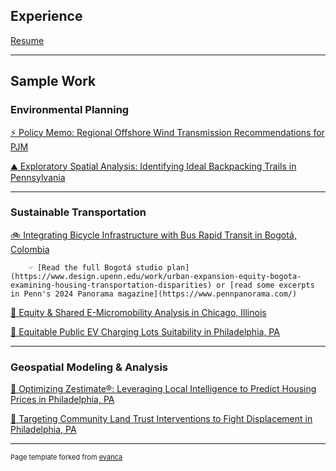 ## Experience
[Resume](/pdf/Ringer-Alexa-Resume-2024.pdf)

---

## Sample Work

### Environmental Planning

[⚡ Policy Memo: Regional Offshore Wind Transmission Recommendations for PJM](/pdf/Energy_Transmission2.pdf)

[⛰️ Exploratory Spatial Analysis: Identifying Ideal Backpacking Trails in Pennsylvania](/pdf/GIS_Maps2.pdf)

---


### Sustainable Transportation

[🚲 Integrating Bicycle Infrastructure with Bus Rapid Transit in Bogotá, Colombia](/pdf/Bogota-Bike-Bus-small.pdf)

        ☞ [Read the full Bogotá studio plan](https://www.design.upenn.edu/work/urban-expansion-equity-bogota-examining-housing-transportation-disparities) or [read some excerpts in Penn's 2024 Panorama magazine](https://www.pennpanorama.com/)

[🛴 Equity & Shared E-Micromobility Analysis in Chicago, Illinois](/pdf/PxN_Micromobility.pdf)

[🔌 Equitable Public EV Charging Lots Suitability in Philadelphia, PA](/pdf/Ringer-Alexa-Assignment1.pdf)

---

### Geospatial Modeling & Analysis

[🌆 Optimizing Zestimate®: Leveraging Local Intelligence to Predict Housing Prices in Philadelphia, PA](/LFrances_ARinger_Midterm.html)

[🏡 Targeting Community Land Trust Interventions to Fight Displacement in Philadelphia, PA](/Final_Proj.html)



---
<p style="font-size:11px">Page template forked from <a href="https://github.com/evanca/quick-portfolio">evanca</a></p>
<!-- Remove above link if you don't want to attibute -->
